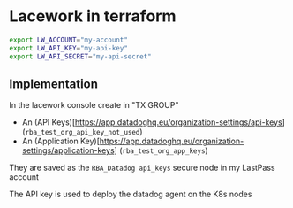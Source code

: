 # Lacework in terraform

```bash
export LW_ACCOUNT="my-account"
export LW_API_KEY="my-api-key"
export LW_API_SECRET="my-api-secret"
```

## Implementation

In the lacework console create in "TX GROUP"
- An (API Keys)[https://app.datadoghq.eu/organization-settings/api-keys] (`rba_test_org_api_key_not_used`)
- An (Application Key)[https://app.datadoghq.eu/organization-settings/application-keys] (`rba_test_org_app_keys`)

They are saved as the `RBA_Datadog api_keys` secure node in my LastPass account

The API key is used to deploy the datadog agent on the K8s nodes
